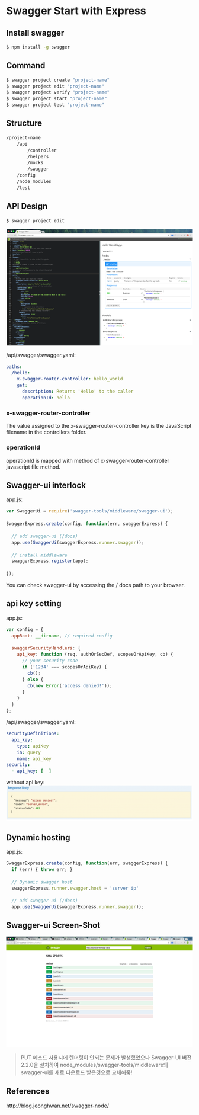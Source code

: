 # Swagger Start with Express


## Install swagger
```bash
$ npm install -g swagger
```

## Command 
```bash
$ swagger project create "project-name"
$ swagger project edit "project-name"
$ swagger project verify "project-name"
$ swagger project start "project-name"
$ swagger project test "project-name"
```

## Structure

```bash
/project-name
    /api
        /controller
        /helpers
        /mocks
        /swagger
    /config
    /node_modules
    /test
```

## API Design

```bash
$ swagger project edit
```
![img](img/edit.png)


/api/swagger/swagger.yaml:
```yaml
paths:
  /hello:
    x-swagger-router-controller: hello_world
    get:
      description: Returns 'Hello' to the caller
      operationId: hello 
```
### x-swagger-router-controller
The value assigned to the x-swagger-router-controller key is the JavaScript filename in the controllers folder.

### operationId
operationId is mapped with method of x-swagger-router-controller javascript file method.

## Swagger-ui interlock

app.js:
```javascript
var SwaggerUi = require('swagger-tools/middleware/swagger-ui');

SwaggerExpress.create(config, function(err, swaggerExpress) {

  // add swagger-ui (/docs)
  app.use(SwaggerUi(swaggerExpress.runner.swagger));

  // install middleware
  swaggerExpress.register(app);

});
``` 
You can check swagger-ui by accessing the / docs path to your browser.

## api key setting
app.js:
```javascript
var config = {
  appRoot: __dirname, // required config

  swaggerSecurityHandlers: {
    api_key: function (req, authOrSecDef, scopesOrApiKey, cb) {
      // your security code
      if ('1234' === scopesOrApiKey) {
        cb();
      } else {
        cb(new Error('access denied!'));
      }
    }
  }
};
```

/api/swagger/swagger.yaml:
```yaml
securityDefinitions:
  api_key:
    type: apiKey
    in: query
    name: api_key
security:
  - api_key: [  ]   
```

without api key:
![img](./img/error.png)

## Dynamic hosting
app.js:
```javascript
SwaggerExpress.create(config, function(err, swaggerExpress) {
  if (err) { throw err; }

  // Dynamic swagger host
  swaggerExpress.runner.swagger.host = 'server ip'
  
  // add swagger-ui (/docs)
  app.use(SwaggerUi(swaggerExpress.runner.swagger));

```

## Swagger-ui Screen-Shot
![img](./img/swagger-ui.png)

> PUT 메소드 사용시에 렌더링이 안되는 문제가 발생했었으나 Swagger-UI 버전 2.2.0을 설치하여 node_modules/swagger-tools/middleware의 swagger-ui를 새로 다운로드 받은것으로 교체해줌!

## References
<http://blog.jeonghwan.net/swagger-node/>
